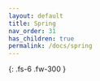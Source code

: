 ```yaml
---
layout: default
title: Spring
nav_order: 31
has_children: true
permalink: /docs/spring
---
```


{: .fs-6 .fw-300 }
